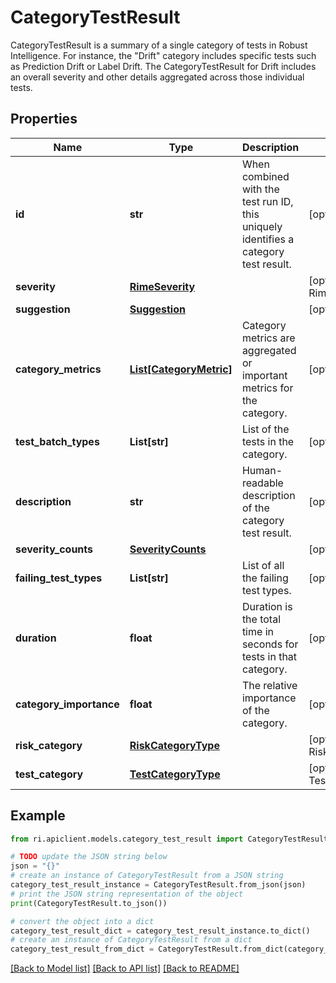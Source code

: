 # CategoryTestResult

CategoryTestResult is a summary of a single category of tests in Robust Intelligence. For instance, the \"Drift\" category includes specific tests such as Prediction Drift or Label Drift. The CategoryTestResult for Drift includes an overall severity and other details aggregated across those individual tests.

## Properties

Name | Type | Description | Notes
------------ | ------------- | ------------- | -------------
**id** | **str** | When combined with the test run ID, this uniquely identifies a category test result. | [optional] 
**severity** | [**RimeSeverity**](RimeSeverity.md) |  | [optional] [default to RimeSeverity.UNSPECIFIED]
**suggestion** | [**Suggestion**](Suggestion.md) |  | [optional] 
**category_metrics** | [**List[CategoryMetric]**](CategoryMetric.md) | Category metrics are aggregated or important metrics for the category. | [optional] 
**test_batch_types** | **List[str]** | List of the tests in the category. | [optional] 
**description** | **str** | Human-readable description of the category test result. | [optional] 
**severity_counts** | [**SeverityCounts**](SeverityCounts.md) |  | [optional] 
**failing_test_types** | **List[str]** | List of all the failing test types. | [optional] 
**duration** | **float** | Duration is the total time in seconds for tests in that category. | [optional] 
**category_importance** | **float** | The relative importance of the category. | [optional] 
**risk_category** | [**RiskCategoryType**](RiskCategoryType.md) |  | [optional] [default to RiskCategoryType.UNSPECIFIED]
**test_category** | [**TestCategoryType**](TestCategoryType.md) |  | [optional] [default to TestCategoryType.UNSPECIFIED]

## Example

```python
from ri.apiclient.models.category_test_result import CategoryTestResult

# TODO update the JSON string below
json = "{}"
# create an instance of CategoryTestResult from a JSON string
category_test_result_instance = CategoryTestResult.from_json(json)
# print the JSON string representation of the object
print(CategoryTestResult.to_json())

# convert the object into a dict
category_test_result_dict = category_test_result_instance.to_dict()
# create an instance of CategoryTestResult from a dict
category_test_result_from_dict = CategoryTestResult.from_dict(category_test_result_dict)
```
[[Back to Model list]](../README.md#documentation-for-models) [[Back to API list]](../README.md#documentation-for-api-endpoints) [[Back to README]](../README.md)

